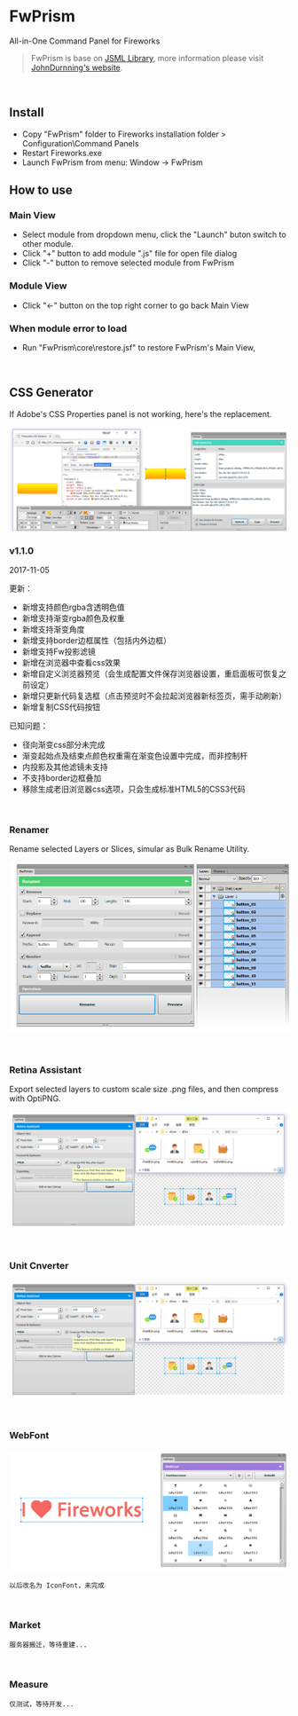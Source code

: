 # FwPrism

All-in-One Command Panel for Fireworks

> FwPrism is base on [JSML Library][jsml], more information please visit [JohnDurnning's website][johndurnning-web].

<br>

## Install

- Copy "FwPrism" folder to Fireworks installation folder > Configuration\Command Panels
- Restart Fireworks.exe
- Launch FwPrism from menu: Window -> FwPrism

## How to use

### Main View

- Select module from dropdown menu, click the "Launch" buton switch to other module.
- Click "+" button to add module ".js" file for open file dialog
- Click "-" button to remove selected module from FwPrism

### Module View

- Click "←" button on the top right corner to go back Main View

### When module error to load

- Run "FwPrism\core\restore.jsf" to restore FwPrism's Main View,

<br>

## CSS Generator

If Adobe's CSS Properties panel is not working, here's the replacement.

![CSS_Gerator](https://github.com/WaveF/FwPrism/blob/master/screenshots/css_generator.png)

### v1.1.0

2017-11-05

更新：
+ 新增支持颜色rgba含透明色值
+ 新增支持渐变rgba颜色及权重
+ 新增支持渐变角度
+ 新增支持border边框属性（包括内外边框）
+ 新增支持Fw投影滤镜
+ 新增在浏览器中查看css效果
+ 新增自定义浏览器预览（会生成配置文件保存浏览器设置，重启面板可恢复之前设定）
+ 新增只更新代码复选框（点击预览时不会拉起浏览器新标签页，需手动刷新）
+ 新增复制CSS代码按钮

已知问题：
- 径向渐变css部分未完成
- 渐变起始点及结束点颜色权重需在渐变色设置中完成，而非控制杆
- 内投影及其他滤镜未支持
- 不支持border边框叠加
- 移除生成老旧浏览器css选项，只会生成标准HTML5的CSS3代码

<br>

### Renamer

Rename selected Layers or Slices, simular as Bulk Rename Utility.

![Renamer](https://github.com/WaveF/FwPrism/blob/master/screenshots/renamer.png)

<br>

### Retina Assistant

Export selected layers to custom scale size .png files, and then compress with OptiPNG.

![RetinaAssistant](https://github.com/WaveF/FwPrism/blob/master/screenshots/retina_assistant.png)

<br>

### Unit Cnverter

![UnitCnverter](https://github.com/WaveF/FwPrism/blob/master/screenshots/retina_assistant.png)

<br>

### WebFont

![WebFont](https://github.com/WaveF/FwPrism/blob/master/screenshots/webfont.png)

` 以后改名为 IconFont，未完成 `

<br>

### Market

` 服务器搬迁，等待重建... `

<br>

### Measure

` 仅测试，等待开发... `

[jsml]: http://johndunning.com/fireworks/about/JSMLLibrary
[johndurnning-web]: http://johndunning.com/